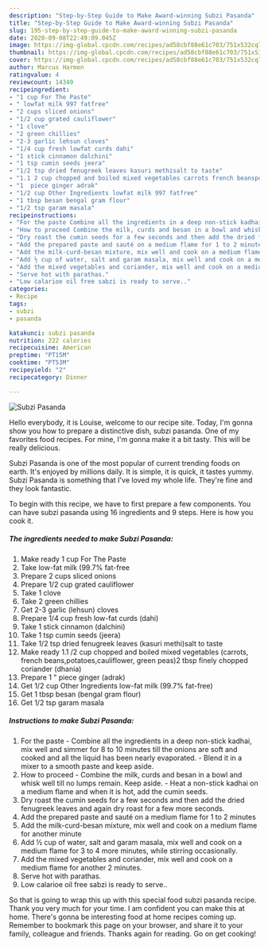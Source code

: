 ```yaml
---
description: "Step-by-Step Guide to Make Award-winning Subzi Pasanda"
title: "Step-by-Step Guide to Make Award-winning Subzi Pasanda"
slug: 195-step-by-step-guide-to-make-award-winning-subzi-pasanda
date: 2020-09-08T22:49:09.045Z
image: https://img-global.cpcdn.com/recipes/ad58cbf88e61c703/751x532cq70/subzi-pasanda-recipe-main-photo.jpg
thumbnail: https://img-global.cpcdn.com/recipes/ad58cbf88e61c703/751x532cq70/subzi-pasanda-recipe-main-photo.jpg
cover: https://img-global.cpcdn.com/recipes/ad58cbf88e61c703/751x532cq70/subzi-pasanda-recipe-main-photo.jpg
author: Marcus Harmon
ratingvalue: 4
reviewcount: 14349
recipeingredient:
- "1 cup For The Paste"
- " lowfat milk 997 fatfree"
- "2 cups sliced onions"
- "1/2 cup grated cauliflower"
- "1 clove"
- "2 green chillies"
- "2-3 garlic lehsun cloves"
- "1/4 cup fresh lowfat curds dahi"
- "1 stick cinnamon dalchini"
- "1 tsp cumin seeds jeera"
- "1/2 tsp dried fenugreek leaves kasuri methisalt to taste"
- "1.1 2 cup chopped and boiled mixed vegetables carrots french beanspotatoescauliflower green peas2 tbsp finely chopped coriander dhania"
- "1  piece ginger adrak"
- "1/2 cup Other Ingredients lowfat milk 997 fatfree"
- "1 tbsp besan bengal gram flour"
- "1/2 tsp garam masala"
recipeinstructions:
- "For the paste Combine all the ingredients in a deep non-stick kadhai, mix well and simmer for 8 to 10 minutes till the onions are soft and cooked and all the liquid has been nearly evaporated. Blend it in a mixer to a smooth paste and keep aside."
- "How to proceed Combine the milk, curds and besan in a bowl and whisk well till no lumps remain. Keep aside. Heat a non-stick kadhai on a medium flame and when it is hot, add the cumin seeds."
- "Dry roast the cumin seeds for a few seconds and then add the dried fenugreek leaves and again dry roast for a few more seconds."
- "Add the prepared paste and sauté on a medium flame for 1 to 2 minutes"
- "Add the milk-curd-besan mixture, mix well and cook on a medium flame for another minute"
- "Add ½ cup of water, salt and garam masala, mix well and cook on a medium flame for 3 to 4 more minutes, while stirring occasionally."
- "Add the mixed vegetables and coriander, mix well and cook on a medium flame for another 2 minutes."
- "Serve hot with parathas."
- "Low calarioe oil free sabzi is ready to serve.."
categories:
- Recipe
tags:
- subzi
- pasanda

katakunci: subzi pasanda 
nutrition: 222 calories
recipecuisine: American
preptime: "PT15M"
cooktime: "PT53M"
recipeyield: "2"
recipecategory: Dinner

---
```



![Subzi Pasanda](https://img-global.cpcdn.com/recipes/ad58cbf88e61c703/751x532cq70/subzi-pasanda-recipe-main-photo.jpg)

Hello everybody, it is Louise, welcome to our recipe site. Today, I'm gonna show you how to prepare a distinctive dish, subzi pasanda. One of my favorites food recipes. For mine, I'm gonna make it a bit tasty. This will be really delicious.

Subzi Pasanda is one of the most popular of current trending foods on earth. It's enjoyed by millions daily. It is simple, it is quick, it tastes yummy. Subzi Pasanda is something that I've loved my whole life. They're fine and they look fantastic.




To begin with this recipe, we have to first prepare a few components. You can have subzi pasanda using 16 ingredients and 9 steps. Here is how you cook it.

<!--inarticleads1-->

##### The ingredients needed to make Subzi Pasanda:

1. Make ready 1 cup For The Paste
1. Take  low-fat milk (99.7% fat-free
1. Prepare 2 cups sliced onions
1. Prepare 1/2 cup grated cauliflower
1. Take 1 clove
1. Take 2 green chillies
1. Get 2-3 garlic (lehsun) cloves
1. Prepare 1/4 cup fresh low-fat curds (dahi)
1. Take 1 stick cinnamon (dalchini)
1. Take 1 tsp cumin seeds (jeera)
1. Take 1/2 tsp dried fenugreek leaves (kasuri methi)salt to taste
1. Make ready 1.1 /2 cup chopped and boiled mixed vegetables (carrots, french beans,potatoes,cauliflower, green peas)2 tbsp finely chopped coriander (dhania)
1. Prepare 1 &#34; piece ginger (adrak)
1. Get 1/2 cup Other Ingredients low-fat milk (99.7% fat-free)
1. Get 1 tbsp besan (bengal gram flour)
1. Get 1/2 tsp garam masala




<!--inarticleads2-->

##### Instructions to make Subzi Pasanda:

1. For the paste - Combine all the ingredients in a deep non-stick kadhai, mix well and simmer for 8 to 10 minutes till the onions are soft and cooked and all the liquid has been nearly evaporated. - Blend it in a mixer to a smooth paste and keep aside.
1. How to proceed - Combine the milk, curds and besan in a bowl and whisk well till no lumps remain. Keep aside. - Heat a non-stick kadhai on a medium flame and when it is hot, add the cumin seeds.
1. Dry roast the cumin seeds for a few seconds and then add the dried fenugreek leaves and again dry roast for a few more seconds.
1. Add the prepared paste and sauté on a medium flame for 1 to 2 minutes
1. Add the milk-curd-besan mixture, mix well and cook on a medium flame for another minute
1. Add ½ cup of water, salt and garam masala, mix well and cook on a medium flame for 3 to 4 more minutes, while stirring occasionally.
1. Add the mixed vegetables and coriander, mix well and cook on a medium flame for another 2 minutes.
1. Serve hot with parathas.
1. Low calarioe oil free sabzi is ready to serve..




So that is going to wrap this up with this special food subzi pasanda recipe. Thank you very much for your time. I am confident you can make this at home. There's gonna be interesting food at home recipes coming up. Remember to bookmark this page on your browser, and share it to your family, colleague and friends. Thanks again for reading. Go on get cooking!
